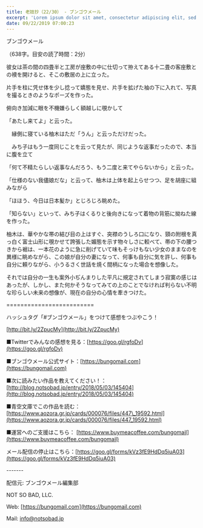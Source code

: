 ```yaml
---
title: 老妓抄（22/30） - ブンゴウメール
excerpt: 'Lorem ipsum dolor sit amet, consectetur adipiscing elit, sed do eiusmod tempor incididunt ut labore et dolore magna aliqua. Praesent elementum facilisis leo vel fringilla est ullamcorper eget. At imperdiet dui accumsan sit amet nulla facilisi morbi tempus.'
date: 09/22/2019 07:00:23
---
```


ブンゴウメール

（638字。目安の読了時間：2分）

彼女は茶の間の四畳半と工房が座敷の中に仕切って拵えてある十二畳の客座敷との襖を開けると、そこの敷居の上に立った。

片手を柱に凭せ体を少し捻って嬌態を見せ、片手を拡げた袖の下に入れて、写真を撮るときのようなポーズを作った。

俯向き加減に眼を不機嫌らしく額越しに覗かして

「あたし来てよ」と云った。

　縁側に寝ている柚木はただ「うん」と云っただけだった。

　みち子はもう一度同じことを云って見たが、同じような返事だったので、本当に腹を立て

「何て不精たらしい返事なんだろう、もう二度と来てやらないから」と云った。

「仕様のない我儘娘だな」と云って、柚木は上体を起上らせつつ、足を胡座に組みながら

「ほほう、今日は日本髪か」とじろじろ眺めた。

「知らない」といって、みち子はくるりと後向きになって着物の背筋に拗ねた線を作った。

柚木は、華やかな帯の結び目の上はすぐ、突襟のうしろ口になり、頸の附根を真っ白く富士山形に覗かせて誇張した媚態を示す物々しさに較べて、帯の下の腰つきから裾は、一本花のように急に削げていて味もそっけもない少女のままなのを異様に眺めながら、この娘が自分の妻になって、何事も自分に気を許し、何事も自分に頼りながら、小うるさく世話を焼く間柄になった場合を想像した。

それでは自分の一生も案外小ぢんまりした平凡に規定されてしまう寂寞の感じはあったが、しかし、また何かそうなってみての上のことでなければ判らない不明な珍らしい未来の想像が、現在の自分の心情を牽きつけた。

\=========================

ハッシュタグ「#ブンゴウメール」をつけて感想をつぶやこう！　

[http://bit.ly/2ZpucMy](http://bit.ly/2ZpucMy)

■Twitterでみんなの感想を見る：[https://goo.gl/rgfoDv](https://goo.gl/rgfoDv)

■ブンゴウメール公式サイト：[https://bungomail.com](https://bungomail.com)

■次に読みたい作品を教えてください！：[http://blog.notsobad.jp/entry/2018/05/03/145404](http://blog.notsobad.jp/entry/2018/05/03/145404)

■青空文庫でこの作品を読む：[https://www.aozora.gr.jp/cards/000076/files/447\_19592.html](https://www.aozora.gr.jp/cards/000076/files/447_19592.html)

■運営へのご支援はこちら： [https://www.buymeacoffee.com/bungomail](https://www.buymeacoffee.com/bungomail)

メール配信の停止はこちら：[https://goo.gl/forms/kVz3fE9HdDq5iuA03](https://goo.gl/forms/kVz3fE9HdDq5iuA03)

\-------

配信元: ブンゴウメール編集部

NOT SO BAD, LLC.

Web: [https://bungomail.com](https://bungomail.com)

Mail: info@notsobad.jp